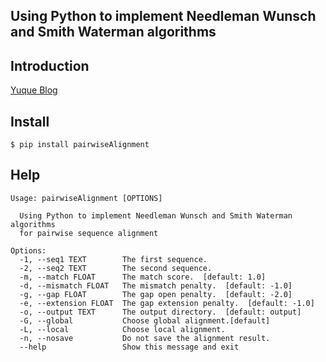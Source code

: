 

## Using Python to implement Needleman Wunsch and Smith Waterman algorithms

## Introduction

[Yuque Blog](https://www.yuque.com/achuan-2/blog/tfte2w)


## Install 
```shell
$ pip install pairwiseAlignment
```
## Help
```
Usage: pairwiseAlignment [OPTIONS]  

  Using Python to implement Needleman Wunsch and Smith Waterman algorithms
  for pairwise sequence alignment

Options:
  -1, --seq1 TEXT        The first sequence.
  -2, --seq2 TEXT        The second sequence.
  -m, --match FLOAT      The match score.  [default: 1.0]
  -d, --mismatch FLOAT   The mismatch penalty.  [default: -1.0]
  -g, --gap FLOAT        The gap open penalty.  [default: -2.0]
  -e, --extension FLOAT  The gap extension penalty.  [default: -1.0]
  -o, --output TEXT      The output directory.  [default: output]
  -G, --global           Choose global alignment.[default]
  -L, --local            Choose local alignment.
  -n, --nosave           Do not save the alignment result.
  --help                 Show this message and exit
```

